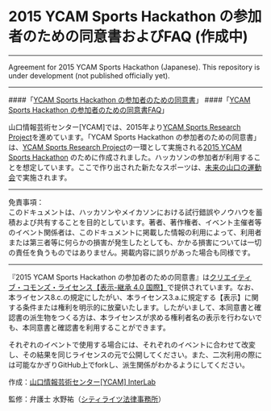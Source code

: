 # 2015 YCAM Sports Hackathon の参加者のための同意書およびFAQ (作成中)  

----

Agreement for 2015 YCAM Sports Hackathon (Japanese). This repository is under development (not published officially yet).

----

####「[YCAM Sports Hackathon の参加者のための同意書](https://github.com/YCAMInterlab/SportsHackathon_ConsentForm/blob/master/Consent_Form_for_2015_YCAM_Sports_Hackathon.md)」
####「[YCAM Sports Hackathon の参加者のための同意書FAQ](https://github.com/YCAMInterlab/SportsHackathon_ConsentForm/blob/master/FAQ.md)」



山口情報芸術センター[YCAM]では、2015年より[YCAM Sports Research Project](http://www.ycam.jp/projects/ycam-sports-research-project/)を進めています。「YCAM Sports Hackathon の参加者のための同意書」は、[YCAM Sports Research Project](http://www.ycam.jp/projects/ycam-sports-research-project/)の一環として実施される[2015 YCAM Sports Hackathon](http://www.ycam.jp/events/2015/sports-hackathon/) のために作成されました。ハッカソンの参加者が利用することを想定しています。ここで作り出された新たなスポーツは、[未来の山口の運動会](http://www.ycam.jp/events/2015/sports-meeting/)で実施されます。  


----

免責事項：  
このドキュメントは、ハッカソンやメイカソンにおける試行錯誤やノウハウを蓄積および共有することを目的としています。著者、著作権者、イベント主催者等のイベント関係者は、このドキュメントに掲載した情報の利用によって、利用者または第三者等に何らかの損害が発生したとしても、かかる損害については一切の責任を負うものではありません。掲載内容に誤りがあった場合も同様です。

----

『2015 YCAM Sports Hackathon の参加者のための同意書』は[クリエイティブ・コモンズ・ライセンス【表示-継承 4.0 国際】](http://creativecommons.org/licenses/by-sa/4.0/deed.ja)で提供されています。なお、本ライセンス8.c.の規定にしたがい、本ライセンス3.a.に規定する【表示】に関する条件または権利を明示的に放棄いたします。したがいまして、本同意書と確認書の派生物をつくる方は、本ライセンスが求める権利者名の表示を行わないでも、本同意書と確認書を利用することができます。

それぞれのイベントで使用する場合には、それぞれのイベントに合わせて改変し、その結果を同じライセンスの元で公開してください。また、二次利用の際には可能なかぎりGitHub上でforkし、派生関係がわかるようにしてください。

作成：[山口情報芸術センター[YCAM] InterLab](http://interlab.ycam.jp)  

監修：弁護士 水野祐（[シティライツ法律事務所](http://citylights-lawoffice.tumblr.com)）

  
  